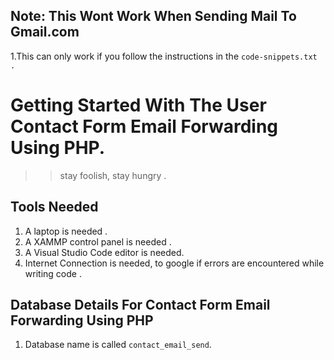 ## Note: This Wont Work When Sending Mail To Gmail.com 
1.This  can only work if you follow the instructions in the `` code-snippets.txt . ``
# Getting Started With The User Contact Form Email Forwarding Using PHP.
>>  stay foolish, stay hungry .

## Tools Needed
1. A laptop is needed .
2. A XAMMP control panel is needed .
3. A Visual Studio Code editor is needed.
4. Internet Connection is needed, to google if errors are encountered  while writing code .

## Database Details For Contact Form Email Forwarding Using PHP

1. Database name is called ``` contact_email_send ```.
